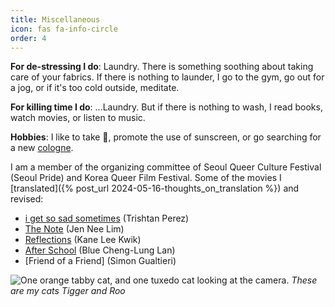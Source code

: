 ```yaml
---
title: Miscellaneous
icon: fas fa-info-circle
order: 4
---
```


**For de-stressing I do**: Laundry. There is something soothing about taking care of your fabrics. If there is nothing to launder, I go to the gym, go out for a jog, or if it's too cold outside, meditate.

**For killing time I do**: ...Laundry. But if there is nothing to wash, I read books, watch movies, or listen to music.

**Hobbies**: I like to take 📸, promote the use of sunscreen, or go searching for a new [cologne](https://yongsinp.notion.site/fc39360585af4ac0b59061f6f169c117?v=82dd40dff5fd48ce863fb2c5e843c844&pvs=4).

I am a member of the organizing committee of Seoul Queer Culture Festival (Seoul Pride) and Korea Queer Film Festival. Some of the movies I [translated]({% post_url 2024-05-16-thoughts_on_translation %}) and revised:
 - [i get so sad sometimes](https://www.imdb.com/title/tt18816128/) (Trishtan Perez)
 - [The Note](https://www.imdb.com/title/tt21480270/) (Jen Nee Lim)
 - [Reflections](https://www.imdb.com/title/tt26879938/) (Kane Lee Kwik)
 - [After School](https://www.imdb.com/title/tt27671363/) (Blue Cheng-Lung Lan)
 - [Friend of a Friend] (Simon Gualtieri)

![One orange tabby cat, and one tuxedo cat looking at the camera.](/assets/img/IMG_1314.png)
_These are my cats Tigger and Roo_
<!-- ![](/assets/img/IMG_2088.png) -->
<!-- ![](/assets/img/IMG_6980.png) -->